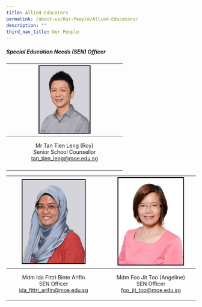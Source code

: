 ```yaml
---
title: Allied Educators
permalink: /about-us/Our-People/Allied-Educators/
description: ""
third_nav_title: Our People
---
```

##### Special Education Needs (SEN) Officer

| |<img style="width:50%; border:2px double black" src="/images/About%20Us/Our%20People/Allied%20Educators/S1.jpg">| |
| -------- | -------- | -------- |
|| <p style="text-align:center;">Mr Tan Tien Leng (Roy)<br>Senior School Counsellor <br> tan_tien_leng@moe.edu.sg </p>  ||
||||

| <img style="width:70%; border:2px double black" src="/images/About%20Us/Our%20People/Allied%20Educators/S2.jpg"> |  | <img style="width:77%; border:2px double black" src="/images/About%20Us/Our%20People/Allied%20Educators/S3.jpg"> |
| -------- | -------- | -------- |
| <p style="text-align:center;">Mdm Ida Fittri Binte Arifin <br> SEN Officer <br> ida_fittri_arifin@moe.edu.sg </p> |      | <p style="text-align:center;"> Mdm Foo Jit Too (Angeline) <br> SEN Officer <br> foo_jit_too@moe.edu.sg </p> |